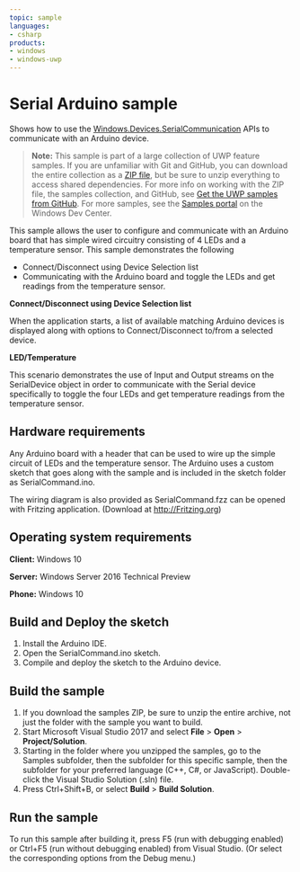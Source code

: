 ```yaml
---
topic: sample
languages:
- csharp
products:
- windows
- windows-uwp
---
```


<!---
  category: DevicesSensorsAndPower
  samplefwlink: http://go.microsoft.com/fwlink/p/?LinkId=620595
--->

# Serial Arduino sample

Shows how to use the [Windows.Devices.SerialCommunication](https://msdn.microsoft.com/library/windows/apps/windows.devices.serialcommunication.aspx) 
APIs to communicate with an Arduino device.

> **Note:** This sample is part of a large collection of UWP feature samples. 
> If you are unfamiliar with Git and GitHub, you can download the entire collection as a 
> [ZIP file](https://github.com/Microsoft/Windows-universal-samples/archive/master.zip), but be 
> sure to unzip everything to access shared dependencies. For more info on working with the ZIP file, 
> the samples collection, and GitHub, see [Get the UWP samples from GitHub](https://aka.ms/ovu2uq). 
> For more samples, see the [Samples portal](https://aka.ms/winsamples) on the Windows Dev Center. 

This sample allows the user to configure and communicate with an Arduino board that has simple wired circuitry consisting of 4 LEDs and a temperature sensor. 
This sample demonstrates the following

-   Connect/Disconnect using Device Selection list
-   Communicating with the Arduino board and toggle the LEDs and get readings from the temperature sensor.

**Connect/Disconnect using Device Selection list**

When the application starts, a list of available matching Arduino devices is displayed along with options to Connect/Disconnect to/from a selected device.

**LED/Temperature**

This scenario demonstrates the use of Input and Output streams on the SerialDevice object in order to communicate with the Serial device specifically to 
toggle the four LEDs and get temperature readings from the temperature sensor.

## Hardware requirements

Any Arduino board with a header that can be used to wire up the simple circuit of LEDs and the temperature sensor. The Arduino uses a custom sketch that 
goes along with the sample and is included in the sketch folder as SerialCommand.ino.

The wiring diagram is also provided as SerialCommand.fzz can be opened with Fritzing application. (Download at http://Fritzing.org)

## Operating system requirements

**Client:** Windows 10

**Server:** Windows Server 2016 Technical Preview

**Phone:** Windows 10

## Build and Deploy the sketch 

1. Install the Arduino IDE.
2. Open the SerialCommand.ino sketch.
3. Compile and deploy the sketch to the Arduino device.

## Build the sample

1. If you download the samples ZIP, be sure to unzip the entire archive, not just the folder with the sample you want to build. 
2. Start Microsoft Visual Studio 2017 and select **File** \> **Open** \> **Project/Solution**.
3. Starting in the folder where you unzipped the samples, go to the Samples subfolder, then the subfolder for this specific sample, then the subfolder for your preferred language (C++, C#, or JavaScript). Double-click the Visual Studio Solution (.sln) file.
4. Press Ctrl+Shift+B, or select **Build** \> **Build Solution**.

## Run the sample

To run this sample after building it, press F5 (run with debugging enabled) or Ctrl+F5 (run without debugging enabled) from Visual Studio. (Or select the corresponding options from the Debug menu.)
